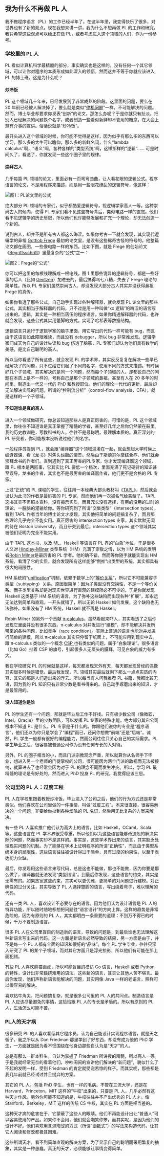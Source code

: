 <div class="inner">
<h2>我为什么不再做 PL 人</h2>
<p>我不做程序语言（PL）的工作已经半年了。在这半年里，我变得快乐了很多，对世界也有了新的观点。现在我想来讲一讲，我为什么不想再做 PL 的工作和研究。我只希望这些观点可以给正在做 PL，或者考虑进入这个领域的人们，作为一份参考。</p>
<h3 id="学校里的-pl-人">学校里的 PL 人</h3>
<p>PL 看似计算机科学最精髓的部分，事实确实也是这样的。没有任何一个其它领域，可以让你对程序的本质形成如此深入的领悟，然而这并不等于你就应该进入 PL 的博士班。这是为什么呢？</p>
<h4 id="炒冷饭">炒冷饭</h4>
<p>PL 这个领域几十年来，已经发展到了非常成熟的阶段。这里面的问题，要么在 20 年前已经被人解决掉了，要么就是类似“<a href="https://en.wikipedia.org/wiki/Halting_problem">停机问题</a>”一样，不可能解决的问题。然而，博士毕业却要求你发表“创新”的论文，那怎么办呢？于是你就只有扯淡，把别人已经解决的问题换个名字，或者制造一些看似新鲜却不管用的概念，在大会上煞有介事的宣讲。俗话说就是“炒冷饭”。</p>
<p>最开头进入这个领域的时候，你可能不觉得是这样，因为似乎有那么多的东西可以学习，那么多的大牛可以瞻仰，那么多的新鲜名词，什么“lambda calculus”啊，“语义”啊，各种各样的“类型系统”啊，这样那样的“逻辑”…… 可是时间久了，看透了，你就发现一些这个圈子里的规律。</p>
<h4 id="崇拜古人">崇拜古人</h4>
<p>几乎每篇 PL 领域的论文，里面必有一页弯弯曲曲，让人看花眼的逻辑公式。程序语言的论文，不是用程序来描述，而是用一些眼花缭乱的逻辑符号，像这样：</p>
<p><img src="http://upload-images.jianshu.io/upload_images/68562-eae6c6cd2eecfb4a.png?imageMogr2/auto-orient/strip%7CimageView2/2/w/500" alt="图1：PL论文里的公式" /></p>
<p>绝大部分 PL 领域的专家们，似乎都酷爱逻辑符号，视逻辑学家高人一等。这种崇尚古人的倾向，使得 PL 专家们看不见这些符号背后，类似电路一样的直觉。他们看不见逻辑学的历史局限，所以他们也许能够发展和扩充一个理论，却无法创造一个新的。</p>
<p>说到古人，却并不是所有古人都这么晦涩。如果你考古一下就会发现，其实现代逻辑学的鼻祖 <a href="https://en.wikipedia.org/wiki/Gottlob_Frege">Gottlob Frege</a> 最初的论文里，是没有这些稀奇古怪的符号的。他整篇论文都在画图，一些像电路一样的东西。比如下图，就是 Frege 的创始论文《<a href="https://en.wikipedia.org/wiki/Begriffsschrift">Begriffsschrift</a>》里最复杂的“公式”之一：</p>
<p><img src="http://upload-images.jianshu.io/upload_images/68562-80571c70a82c1850.png?imageMogr2/auto-orient/strip%7CimageView2/2/w/200" alt="图2：Frege的“公式”" /></p>
<p>你可以把这里的每根线理解成一根电线。图 1 里那些诡异的逻辑符号，都是一些好事的后人（比如 <a href="https://en.wikipedia.org/wiki/Gerhard_Gentzen">Gentzen</a>）加进去的，最后搞得乌七八糟，失去了 Frege 理论的简单性。所以 PL 专家们虽然崇尚古人，却没发现大部分古人其实并没获得鼻祖 Frege 的真传。</p>
<p>如果你看透了那些公式，自己动手实现过各种解释器，就会发现 PL 论文里的那些公式，其实相当于解释器的代码，只不过是用一种叫做“xx 逻辑”的晦涩的语言写出来的。逻辑，其实是一种相当落伍的程序语言。如果你精通解释器的代码，也许就会发现，这些公式其实用蹩脚的方式，实现了哈希表等数据结构。</p>
<p>逻辑语言只运行于逻辑学家的脑子里面，用它写出的代码一样可能有 bug，而且由于这语言如此障眼难读，而且没有 debugger，所以 bug 非常难发现。逻辑学家们成天为自己的设计失误和 bug 伤透了脑筋，PL 专家们却认为他们具有数学的美感，是比自己聪明的高人。</p>
<p>所以当你看透了所有这些，就会发现 PL 的学术界，其实反反复复在解决一些早已经解决了的问题，只不过给它们起了不同的名字，使用不同的方式来描述。有时候好几个子领域，其实解决的是同一个问题，然而每个子领域的人，却都说自己的问题在本质上是不一样的，号称自己是那个子领域的鼻祖。甚至有人在 20 多年的时间里，制造出一代又一代的 PhD 和教授职位。他们的理论一代代的更新，最后却无法解决实际的问题。所谓的“控制流分析”（control-flow analysis，CFA），就是这样的一个子领域。</p>
<h4 id="不知道谁是真的高人">不知道谁是真的高人</h4>
<p>进入一个领域做研究，你总该知道那些人是真正厉害的。可惜的是，PL 这个领域里，你往往不知道谁是真正掌握了精髓的学者，甚至好几年之后你仍然蒙在鼓里。我的历史教训是，写教科书的人，往往不是最聪明，最理解本质的。真正深刻的 PL 研究者，你可能根本没听说过他们的名字。</p>
<p>一般程序员提到 PL，就会跟“编译器”这个领域混淆在一起，就会想起大学时候上编译器课，看《<a href="http://www.amazon.com/Compilers-Principles-Techniques-Tools-2nd/dp/0321486811">龙书</a>》时焦头烂额的情景。然后由于<a href="https://en.wikipedia.org/wiki/Stockholm_syndrome">斯德哥尔摩综合症</a>，他们就会崇拜龙书的作者们。直到遇到了真正厉害的PL专家，你才发现编译器这个领域，跟 PL 根本是两回事，它其实比 PL 要低一个档次，里面充满了死记硬背的知识甚至误导。龙书的作者，其实也不是最厉害的编译器作者，他们更不是合格的 PL 专家。</p>
<p>上过“正统”的 PL 课程的学生，往往用一本经典大部头教材叫《<a href="https://mitpress.mit.edu/index.php?q=books/types-and-programming-languages">TAPL</a>》，然后就会误认为此书的作者是最厉害的 PL 专家，然而他们再一次被名气给蒙蔽了。TAPL 这书其实不但照本宣科，没有揭示实质，而且冗长没有选择，有用的没用的过时的理论，一股脑的灌输给你。等你研究到了所谓“交集类型”（intersection types），看到 TAPL 作者当年的博士论文才发现，其实他把简单的问题搞复杂了，而且那些理论几乎完全不能实用。真正厉害的 intersection types 专家，其实默默无闻的待在 Boston University，而且研究到最后，intersection types 这个领域其实被他们证明为完全不能实用。</p>
<p>由于 TAPL 这本书，以及 <a href="https://en.wikipedia.org/wiki/ML_(programming_language)">ML</a>，Haskell 等语言在 PL 界的“<a href="https://zh.wikipedia.org/wiki/%E7%99%BD%E8%B1%A1">白象</a>”地位，于是很多人又对 <a href="https://en.wikipedia.org/wiki/Hindley%E2%80%93Milner_type_system">Hindley-Milner</a> 类型系统（HM）充满了崇敬之情，以为 HM 系统的发明者<a href="https://en.wikipedia.org/wiki/Robin_Milner">Robin Milner</a>是最厉害的 PL 学者。他的确不错，然而等你随手就能实现出 HM 系统，看清了它的实质，就会发现所有这样能够“倒推”出类型的系统，其实都具有很大的局限性。</p>
<p>HM 系统的“<a href="https://en.wikipedia.org/wiki/Unification_(computer_science)">unification</a>”机制，依赖于数学上的“<a href="https://en.wikipedia.org/wiki/Equivalence_relation">等价关系</a>”，所以它不可能兼容子类型（subtyping）关系。原因很简单：因为子类型没有交换性，不是一个等价关系。而子类型关系却是对现实世界进行直观的建模所必不可少的，于是你就发现 Haskell 这类基于 HM 系统的语言，为了弥补这些缺陷而出现各种“扩展”，却永远无法达到简单和直观。一开头就错了，所以无论 Haskell 如何发展，这个缺陷也无法弥补。如果没有了 HM 系统，Haskell 就不再是 Haskell。</p>
<p>Robin Milner 的另外一个贡献 <a href="https://en.wikipedia.org/wiki/%CE%A0-calculus">π-calculus</a>，虽然看起来吓人，其实看透了之后你发现它里面并没有很多东西。π-calculus 对并发进行“建模”，却不能解决并发所带来的各种问题，比如竞争（race condition）。实际上普通的语言也能对并发进行简单的建模，所以 π-calculus 其实只停留于纸面上，不可能应用到现实中去。跟 π-calculus 类似的一个概念 <a href="https://en.wikipedia.org/wiki/Communicating_sequential_processes">CSP </a>也有类似的问题，属于“白象理论”。很多语言（比如 Go）扯着 CSP 的旗号，引起很多人无厘头的膜拜，可见白象的威力有多大。</p>
<p>我在学校研究 PL 的时候就是这样，每天都发现天外有天，每天都发现曾经的偶像其实很多时候是错觉。最后我发现，PL 领域其实最后就剩下那么一点点实质的内容，其它的都是人们造出来的浮云。所以每当有人问我推荐 PL 书籍，我都比较无语，因为我的 PL 知识只有非常少数是看书得来的。自己动手琢磨出来的知识，才是最管用的。</p>
<h4 id="没人知道你是谁">没人知道你是谁</h4>
<p>PL 的学生还有一个问题，那就是毕业后工作不好找。只有极少数公司（像微软，Intel，Oracle）里的少数团队，可以发挥 PL 专家的特殊才能。绝大部分其它公司根本不知道 PL 是什么，PL 专家是干什么的。你跟他们说你的专业是“程序语言”，他们还以为你只是学会了“编程”而已，还问你想做“前端”还是“后端”。诚然，PL 学生一般都有很好的编程能力，然而公司往往只关心自己的实际需求。PL 学生毕业之后，很容易被普通公司作为没有任何专长的人对待。</p>
<p>另外，PL 的圈子相当的小，而且门派宗教观念严重，所以就算你从名师手下毕业，想进入另一个老师的门徒掌权的公司，很可能因为两个门派的敌视而无法被接纳，就算进去了也经常会因为对于 PL 的理念不同而发生冲突。所以，学习 PL 最精髓的理论是有好处的，然而进入 PhD 投身 PL 的研究，我觉得应该三思。</p>
<h3 id="公司里的-pl-人过度工程">公司里的 PL 人：过度工程</h3>
<p>PL 人在学校里跟着教授炒冷饭，毕业进入了公司之后，他们的行为方式还是非常类似。他们喜欢在公司里做的一件事情，叫做“过度工程”。本来很直接，很容易解决的一个问题，非要给你扯到各种炫酷的 PL 名词，然后用无比复杂的方案来解决。</p>
<p>有一些 PL 人喜欢推广他们认为高大上的语言，比如 Haskell，OCaml，Scala 等。这些语言在 PL 学术界很受尊重，所以他们以为这些语言能够奇迹般的解决实际的问题，然而事实却不是这样的。事实是，这些学术界出来的语言，其实缺乏处理现实问题的机制。为了能够在学术上证明程序的所谓“正确性”，而且由于类型系统本身的局限性，这些语言往往被设计得过于简单，具有过度的约束性，以至于表达能力欠缺。</p>
<p>最后，你发现用这些语言来写代码，总是这也不能做，那也不能做，因为你要是那么做了，编译器就无法发现“类型错误”。到最后你发现，这些语言的约束，其实是无需有的。如果放宽这些约束，其实可以更优雅，更简单的对问题进行建模。对正确性的过分关注，其实导致了 PL 人选择蹩脚的语言，写出绕着弯子，难以理解的代码。</p>
<p>还有一类 PL 人，喜欢设计不必要存在的语言。因为他们认为设计语言是 PL 人的特异功能，所以随时随地都想把问题往“语言设计”的方向上靠。这样的趋势是非常危险的，因为有原则的 PL 人，其实都明白一条重要的道理：不到万不得已的时候，千万不要制造语言。</p>
<p>很多 PL 人在公司里盲目的制造新的语言，导致的问题是，到最后谁也无法理解这种新语言写出来的代码。这一方面是新语言必然导致的结果，另一方面是由于，并不是每一个 PL 人都有全面的知识和很好的“品味”。每个 PL 学生毕业，往往只深入研究了 PL 的某个子领域，而对其它方面只是浮光掠影，所以他们有可能在那上面犯错。</p>
<p>有些 PL 人喜欢照猫画虎，所以可能盲目的模仿 Go 语言，Haskell 或者 Python 的特性，设计出非常蹊跷难用的语法。这些新的语言，其实让其他人苦不堪言。最后你发现，他们声称新语言能解决的问题，其实用像 Java 一样的老语言，照样可以很容易的解决。</p>
<p>喜欢钻牛角尖，把问题搞复杂，就是很多公司里的 PL 人的共同点。制造语言是 PL 人应该尽量避免的事情，这恰恰跟 PL 人的专长是矛盾的。所以有原则的 PL 人，生活怎么可能不苦。</p>
<h3 id="pl人的天才病">PL人的天才病</h3>
<p>很多研究 PL 的人喜欢看低其它程序员，认为自己能设计实现程序语言，就是天之骄子。我之所以从 Dan Friedman 那里学到了好东西，却没有成为他的 PhD 学生，一方面就是因为看不惯围绕在他身边那些自认为是“天才”的人。</p>
<p>总是有那么一群本科生，自认为掌握了 Friedman 所讲授的精髓，所以高人一等。于是我就经常无奈的看着他们，吵吵闹闹的宣讲他们解决的“新问题”，貌似什么了不起的发明一样，受到 Friedman 的肯定就受宠若惊的样子。而其实呢，那些都是我几年前就已经试过并且抛弃的方案。</p>
<p>其它的 PL 人，包括 PhD 学生，也有一样的毛病。不管在三流大学，还是在 Harvard，Princeton，MIT 这样的“牛校”出来的，只要是 PL 人，几乎必然有这种天才作风。另外你可能不知道的是，牛校往往并不产出优秀的 PL 人才。像 Stanford，Berkeley，MIT 这样的传统 CS 牛校，其实在 PL 方面是相当差的。</p>
<p>这种天才病的危害在于，它蒙蔽了这些人的眼睛。他们不再能设计出让“普通人”可以容易使用的产品。如果你不会用，他们就会嘲笑你笨，而其实呢，是因为他们的设计不好。他们喜欢用含混晦涩的方式（所谓“函数式”）的写法来构造代码，让其它人阅读和修改都极其困难。</p>
<p>这些所谓天才，看不到简单直观的解决方案，为了显示自己的聪明而采用繁复的抽象，其实是一种愚蠢。真正的天才，必须能够让事情变得简单。</p>
</div>
<div class="ad-banner" style="margin-top: 5px">
<script async src="//pagead2.googlesyndication.com/pagead/js/adsbygoogle.js"></script>
<ins class="adsbygoogle"
                    style="display:inline-block;width:100%;height:90px"
                    data-ad-client="ca-pub-1331524016319584"
                    data-ad-slot="6657867155"></ins>
<script>(adsbygoogle = window.adsbygoogle || []).push({});</script>
</div>
<script data-ad-client="ca-pub-1331524016319584" async
            src="https://pagead2.googlesyndication.com/pagead/js/adsbygoogle.js">
</script>
    